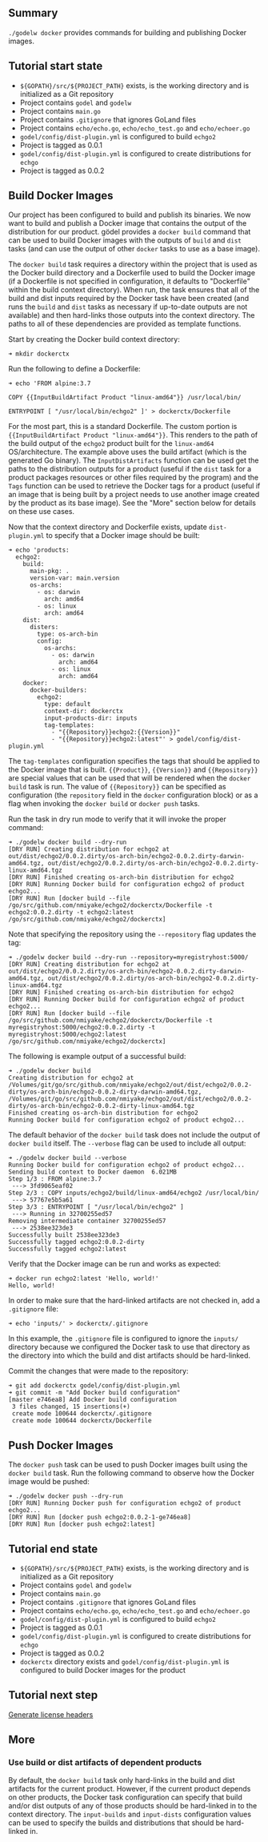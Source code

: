 Summary
-------
`./godelw docker` provides commands for building and publishing Docker images.

Tutorial start state
--------------------
* `${GOPATH}/src/${PROJECT_PATH}` exists, is the working directory and is initialized as a Git repository
* Project contains `godel` and `godelw`
* Project contains `main.go`
* Project contains `.gitignore` that ignores GoLand files
* Project contains `echo/echo.go`, `echo/echo_test.go` and `echo/echoer.go`
* `godel/config/dist-plugin.yml` is configured to build `echgo2`
* Project is tagged as 0.0.1
* `godel/config/dist-plugin.yml` is configured to create distributions for `echgo`
* Project is tagged as 0.0.2

Build Docker Images
-------------------
Our project has been configured to build and publish its binaries. We now want to build and publish a Docker image that
contains the output of the distribution for our product. gödel provides a `docker build` command that can be used to
build Docker images with the outputs of `build` and `dist` tasks (and can use the output of other `docker` tasks to use
as a base image).

The `docker build` task requires a directory within the project that is used as the Docker build directory and a
Dockerfile used to build the Docker image (if a Dockerfile is not specified in configuration, it defaults to
"Dockerfile" within the build context directory). When run, the task ensures that all of the build and dist inputs
required by the Docker task have been created (and runs the `build` and `dist` tasks as necessary if up-to-date outputs
are not available) and then hard-links those outputs into the context directory. The paths to all of these dependencies
are provided as template functions.

Start by creating the Docker build context directory:

```
➜ mkdir dockerctx
```

Run the following to define a Dockerfile:

```
➜ echo 'FROM alpine:3.7

COPY {{InputBuildArtifact Product "linux-amd64"}} /usr/local/bin/

ENTRYPOINT [ "/usr/local/bin/echgo2" ]' > dockerctx/Dockerfile
```

For the most part, this is a standard Dockerfile. The custom portion is `{{InputBuildArtifact Product "linux-amd64"}}`.
This renders to the path of the build output of the `echgo2` product built for the `linux-amd64` OS/architecture. The
example above uses the build artifact (which is the generated Go binary). The `InputDistArtifacts` function can be used
get the paths to the distribution outputs for a product (useful if the `dist` task for a product packages resources or
other files required by the program) and the `Tags` function can be used to retrieve the Docker tags for a product
(useful if an image that is being built by a project needs to use another image created by the product as its base
image). See the "More" section below for details on these use cases.

Now that the context directory and Dockerfile exists, update `dist-plugin.yml` to specify that a Docker image should be
built:

```
➜ echo 'products:
  echgo2:
    build:
      main-pkg: .
      version-var: main.version
      os-archs:
        - os: darwin
          arch: amd64
        - os: linux
          arch: amd64
    dist:
      disters:
        type: os-arch-bin
        config:
          os-archs:
            - os: darwin
              arch: amd64
            - os: linux
              arch: amd64
    docker:
      docker-builders:
        echgo2:
          type: default
          context-dir: dockerctx
          input-products-dir: inputs
          tag-templates:
            - "{{Repository}}echgo2:{{Version}}"
            - "{{Repository}}echgo2:latest"' > godel/config/dist-plugin.yml
```

The `tag-templates` configuration specifies the tags that should be applied to the Docker image that is built.
`{{Product}}`, `{{Version}}` and `{{Repository}}` are special values that can be used that will be rendered when the
`docker build` task is run. The value of `{{Repository}}` can be specified as configuration (the `repository` field in
the `docker` configuration block) or as a flag when invoking the `docker build` or `docker push` tasks.

Run the task in dry run mode to verify that it will invoke the proper command:

```
➜ ./godelw docker build --dry-run
[DRY RUN] Creating distribution for echgo2 at out/dist/echgo2/0.0.2.dirty/os-arch-bin/echgo2-0.0.2.dirty-darwin-amd64.tgz, out/dist/echgo2/0.0.2.dirty/os-arch-bin/echgo2-0.0.2.dirty-linux-amd64.tgz
[DRY RUN] Finished creating os-arch-bin distribution for echgo2
[DRY RUN] Running Docker build for configuration echgo2 of product echgo2...
[DRY RUN] Run [docker build --file /go/src/github.com/nmiyake/echgo2/dockerctx/Dockerfile -t echgo2:0.0.2.dirty -t echgo2:latest /go/src/github.com/nmiyake/echgo2/dockerctx]
```

Note that specifying the repository using the `--repository` flag updates the tag:

```
➜ ./godelw docker build --dry-run --repository=myregistryhost:5000/
[DRY RUN] Creating distribution for echgo2 at out/dist/echgo2/0.0.2.dirty/os-arch-bin/echgo2-0.0.2.dirty-darwin-amd64.tgz, out/dist/echgo2/0.0.2.dirty/os-arch-bin/echgo2-0.0.2.dirty-linux-amd64.tgz
[DRY RUN] Finished creating os-arch-bin distribution for echgo2
[DRY RUN] Running Docker build for configuration echgo2 of product echgo2...
[DRY RUN] Run [docker build --file /go/src/github.com/nmiyake/echgo2/dockerctx/Dockerfile -t myregistryhost:5000/echgo2:0.0.2.dirty -t myregistryhost:5000/echgo2:latest /go/src/github.com/nmiyake/echgo2/dockerctx]
```

The following is example output of a successful build:

```
➜ ./godelw docker build
Creating distribution for echgo2 at /Volumes/git/go/src/github.com/nmiyake/echgo2/out/dist/echgo2/0.0.2-dirty/os-arch-bin/echgo2-0.0.2-dirty-darwin-amd64.tgz, /Volumes/git/go/src/github.com/nmiyake/echgo2/out/dist/echgo2/0.0.2-dirty/os-arch-bin/echgo2-0.0.2-dirty-linux-amd64.tgz
Finished creating os-arch-bin distribution for echgo2
Running Docker build for configuration echgo2 of product echgo2...
```

The default behavior of the `docker build` task does not include the output of `docker build` itself. The `--verbose`
flag can be used to include all output:

```
➜ ./godelw docker build --verbose
Running Docker build for configuration echgo2 of product echgo2...
Sending build context to Docker daemon  6.021MB
Step 1/3 : FROM alpine:3.7
 ---> 3fd9065eaf02
Step 2/3 : COPY inputs/echgo2/build/linux-amd64/echgo2 /usr/local/bin/
 ---> 57767e5b5a61
Step 3/3 : ENTRYPOINT [ "/usr/local/bin/echgo2" ]
 ---> Running in 32700255ed57
Removing intermediate container 32700255ed57
 ---> 2538ee323de3
Successfully built 2538ee323de3
Successfully tagged echgo2:0.0.2-dirty
Successfully tagged echgo2:latest
```

Verify that the Docker image can be run and works as expected:

```
➜ docker run echgo2:latest 'Hello, world!'
Hello, world!
```

In order to make sure that the hard-linked artifacts are not checked in, add a `.gitignore` file:

```
➜ echo 'inputs/' > dockerctx/.gitignore
```

In this example, the `.gitignore` file is configured to ignore the `inputs/` directory because we configured the Docker
task to use that directory as the directory into which the build and dist artifacts should be hard-linked.

Commit the changes that were made to the repository:

```
➜ git add dockerctx godel/config/dist-plugin.yml
➜ git commit -m "Add Docker build configuration"
[master e746ea8] Add Docker build configuration
 3 files changed, 15 insertions(+)
 create mode 100644 dockerctx/.gitignore
 create mode 100644 dockerctx/Dockerfile
```

Push Docker Images
------------------
The `docker push` task can be used to push Docker images built using the `docker build` task. Run the following command
to observe how the Docker image would be pushed:

```
➜ ./godelw docker push --dry-run
[DRY RUN] Running Docker push for configuration echgo2 of product echgo2...
[DRY RUN] Run [docker push echgo2:0.0.2-1-ge746ea8]
[DRY RUN] Run [docker push echgo2:latest]
```

Tutorial end state
------------------
* `${GOPATH}/src/${PROJECT_PATH}` exists, is the working directory and is initialized as a Git repository
* Project contains `godel` and `godelw`
* Project contains `main.go`
* Project contains `.gitignore` that ignores GoLand files
* Project contains `echo/echo.go`, `echo/echo_test.go` and `echo/echoer.go`
* `godel/config/dist-plugin.yml` is configured to build `echgo2`
* Project is tagged as 0.0.1
* `godel/config/dist-plugin.yml` is configured to create distributions for `echgo`
* Project is tagged as 0.0.2
* `dockerctx` directory exists and `godel/config/dist-plugin.yml` is configured to build Docker images for the product

Tutorial next step
------------------
[Generate license headers](https://github.com/palantir/godel/wiki/License-headers)

More
----
### Use build or dist artifacts of dependent products
By default, the `docker build` task only hard-links in the build and dist artifacts for the current product. However, if
the current product depends on other products, the Docker task configuration can specify that build and/or dist outputs
of any of those products should be hard-linked in to the context directory. The `input-builds` and `input-dists`
configuration values can be used to specify the builds and distributions that should be hard-linked in.
